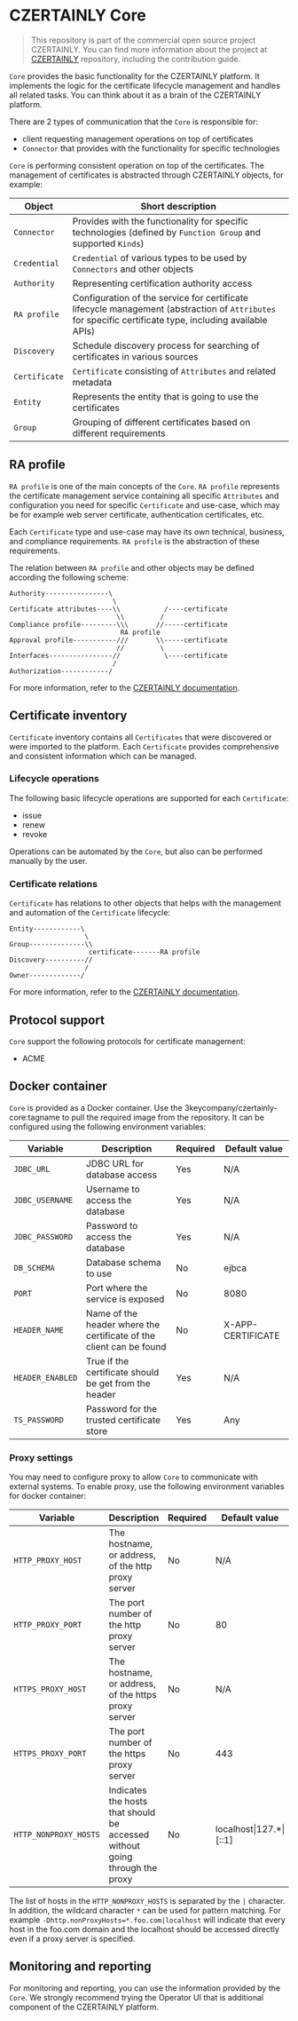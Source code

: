 # CZERTAINLY Core

> This repository is part of the commercial open source project CZERTAINLY. You can find more information about the project at [CZERTAINLY](https://github.com/3KeyCompany/CZERTAINLY) repository, including the contribution guide.

`Core` provides the basic functionality for the CZERTAINLY platform. It implements the logic for the certificate lifecycle management and handles all related tasks. You can think about it as a brain of the CZERTAINLY platform.

There are 2 types of communication that the `Core` is responsible for:
- client requesting management operations on top of certificates
- `Connector` that provides with the functionality for specific technologies

`Core` is performing consistent operation on top of the certificates. The management of certificates is abstracted through CZERTAINLY objects, for example:

| Object | Short description |
| ---------------- | ----------- |
| `Connector` | Provides with the functionality for specific technologies (defined by `Function Group` and supported `Kinds`) |
| `Credential` | `Credential` of various types to be used by `Connectors` and other objects |
| `Authority` | Representing certification authority access |
| `RA profile` | Configuration of the service for certificate lifecycle management (abstraction of `Attributes` for specific certificate type, including available APIs) |
| `Discovery` | Schedule discovery process for searching of certificates in various sources |
| `Certificate` | `Certificate` consisting of `Attributes` and related metadata |
| `Entity` | Represents the entity that is going to use the certificates |
| `Group` | Grouping of different certificates based on different requirements |

## RA profile

`RA profile` is one of the main concepts of the `Core`. `RA profile` represents the certificate management service containing all specific `Attributes` and configuration you need for specific `Certificate` and use-case, which may be for example web server certificate, authentication certificates, etc.

Each `Certificate` type and use-case may have its own technical, business, and compliance requirements. `RA profile` is the abstraction of these requirements.

The relation between `RA profile` and other objects may be defined according the following scheme:
```
Authority----------------\
                          \
Certificate attributes----\\           /----certificate
                           \\         /
Compliance profile---------\\\       //-----certificate
                            RA profile
Approval profile-----------///       \\-----certificate
                           //         \
Interfaces----------------//           \----certificate
                          /
Authorization------------/
```

For more information, refer to the [CZERTAINLY documentation](https://docs.czertainly.com).

## Certificate inventory

`Certificate` inventory contains all `Certificates` that were discovered or were imported to the platform. Each `Certificate` provides comprehensive and consistent information which can be managed.

### Lifecycle operations

The following basic lifecycle operations are supported for each `Certificate`:
- issue
- renew
- revoke

Operations can be automated by the `Core`, but also can be performed manually by the user.

### Certificate relations

`Certificate` has relations to other objects that helps with the management and automation of the `Certificate` lifecycle:

```
Entity------------\
                   \
Group--------------\\
                    certificate-------RA profile
Discovery----------//
                   /
Owner-------------/
```

For more information, refer to the [CZERTAINLY documentation](https://docs.czertainly.com).

## Protocol support

`Core` support the following protocols for certificate management:
- ACME

## Docker container

`Core` is provided as a Docker container. Use the 3keycompany/czertainly-core:tagname to pull the required image from the repository. It can be configured using the following environment variables:

| Variable         | Description                                                         | Required | Default value     |
|------------------|---------------------------------------------------------------------|----------|-------------------|
| `JDBC_URL`       | JDBC URL for database access                                        | Yes      | N/A               |
| `JDBC_USERNAME`  | Username to access the database                                     | Yes      | N/A               |
| `JDBC_PASSWORD`  | Password to access the database                                     | Yes      | N/A               |
| `DB_SCHEMA`      | Database schema to use                                              | No       | ejbca             |
| `PORT`           | Port where the service is exposed                                   | No       | 8080              |
| `HEADER_NAME`    | Name of the header where the certificate of the client can be found | No       | X-APP-CERTIFICATE |
| `HEADER_ENABLED` | True if the certificate should be get from the header               | Yes      | N/A               |
| `TS_PASSWORD`    | Password for the trusted certificate store                          | Yes      | Any               |

### Proxy settings

You may need to configure proxy to allow `Core` to communicate with external systems.
To enable proxy, use the following environment variables for docker container:

| Variable               | Description                                                                 | Required | Default value                   |
|------------------------|-----------------------------------------------------------------------------|----------|---------------------------------|
| `HTTP_PROXY_HOST`      | The hostname, or address, of the http proxy server                          | No       | N/A                             |
| `HTTP_PROXY_PORT`      | The port number of the http proxy server                                    | No       | 80                              |
| `HTTPS_PROXY_HOST`     | The hostname, or address, of the https proxy server                         | No       | N/A                             |
| `HTTPS_PROXY_PORT`     | The port number of the https proxy server                                   | No       | 443                             |
| `HTTP_NONPROXY_HOSTS`  | Indicates the hosts that should be accessed without going through the proxy | No       | localhost&#124;127.*&#124;[::1] |

The list of hosts in the `HTTP_NONPROXY_HOSTS` is separated by the `|` character. In addition, the wildcard character `*` can be used for pattern matching. For example `-Dhttp.nonProxyHosts=*.foo.com|localhost` will indicate that every host in the foo.com domain and the localhost should be accessed directly even if a proxy server is specified.

## Monitoring and reporting

For monitoring and reporting, you can use the information provided by the `Core`. We strongly recommend trying the Operator UI that is additional component of the CZERTAINLY platform.